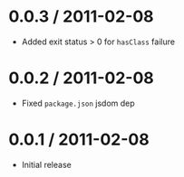 
0.0.3 / 2011-02-08 
==================

  * Added exit status > 0 for `hasClass` failure

0.0.2 / 2011-02-08 
==================

  * Fixed `package.json` jsdom dep

0.0.1 / 2011-02-08 
==================

  * Initial release